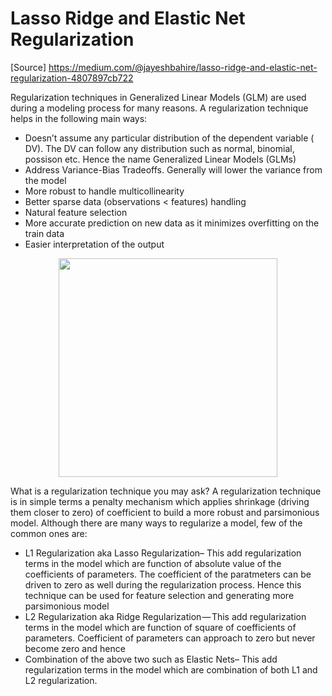 # Lasso Ridge and Elastic Net Regularization

[Source] https://medium.com/@jayeshbahire/lasso-ridge-and-elastic-net-regularization-4807897cb722

Regularization techniques in Generalized Linear Models (GLM) are used during a modeling process for many reasons. A regularization technique helps in the following main ways:   
- Doesn’t assume any particular distribution of the dependent variable ( DV). The DV can follow any distribution such as normal, binomial, possison etc. Hence the name Generalized Linear Models (GLMs)
- Address Variance-Bias Tradeoffs. Generally will lower the variance from the model
- More robust to handle multicollinearity
- Better sparse data (observations < features) handling
- Natural feature selection
- More accurate prediction on new data as it minimizes overfitting on the train data
- Easier interpretation of the output
<p align="center"><img src="https://cdn-images-1.medium.com/max/1000/0*NxgH5J_36pSFE0O-." width="350" height="350"></p>

What is a regularization technique you may ask? A regularization technique is in simple terms a penalty mechanism which applies shrinkage (driving them closer to zero) of coefficient to build a more robust and parsimonious model. Although there are many ways to regularize a model, few of the common ones are:   
- L1 Regularization aka Lasso Regularization– This add regularization terms in the model which are function of absolute value of the coefficients of parameters. The coefficient of the paratmeters can be driven to zero as well during the regularization process. Hence this technique can be used for feature selection and generating more parsimonious model   
- L2 Regularization aka Ridge Regularization — This add regularization terms in the model which are function of square of coefficients of parameters. Coefficient of parameters can approach to zero but never become zero and hence   
- Combination of the above two such as Elastic Nets– This add regularization terms in the model which are combination of both L1 and L2 regularization.   
